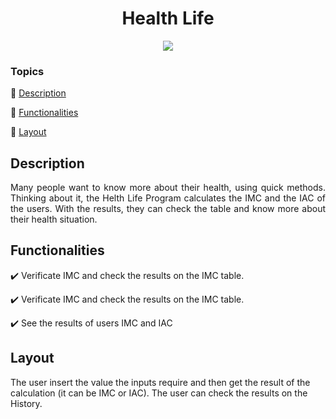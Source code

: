 <h1 align="center"> Health Life </h1> 

<p align="center">
  <img src="https://img.shields.io/static/v1?label=php&message=language&color=blue&style=for-the-badge&logo=php"/>
</p>

### Topics

:small_blue_diamond: [Description](#description)

:small_blue_diamond: [Functionalities](#functionalities)

:small_blue_diamond: [Layout](#layout)

## Description

<p align="justify">
  Many people want to know more about their health, using quick methods. Thinking about it, the Helth Life Program calculates the IMC and the IAC of the users. With the results, they can check the table and know more about their health situation.
</p>

## Functionalities

:heavy_check_mark: Verificate IMC and check the results on the IMC table.

:heavy_check_mark: Verificate IMC and check the results on the IMC table.

:heavy_check_mark: See the results of users IMC and IAC


## Layout

The user insert the value the inputs require and then get the result of the calculation (it can be IMC or IAC). The user can check the results on the History.
